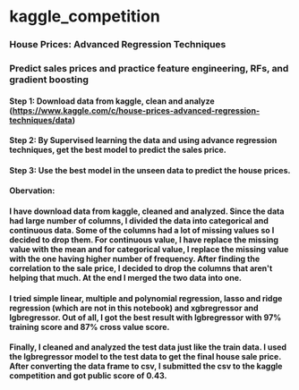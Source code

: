 # kaggle_competition
### House Prices: Advanced Regression Techniques
### Predict sales prices and practice feature engineering, RFs, and gradient boosting

#### Step 1: Download data from kaggle, clean and analyze (https://www.kaggle.com/c/house-prices-advanced-regression-techniques/data)
#### Step 2: By Supervised learning the data and using advance regression techniques, get the best model to predict the sales price.
#### Step 3: Use the best model in the unseen data to predict the house prices.

#### Obervation:
#### I have download data from kaggle, cleaned and analyzed. Since the data had large number of columns, I divided the data into categorical and continuous data. Some of the columns had a lot of missing values so I decided to drop them. For continuous value, I have replace the missing value with the mean and for categorical value, I replace the missing value with the one having higher number of frequency. After finding the correlation to the sale price, I decided to drop the columns that aren't helping that much. At the end I merged the two data into one.

#### I tried simple linear, multiple and polynomial regression, lasso and ridge regression (which are not in this notebook) and xgbregressor and lgbregressor. Out of all, I got the best result with lgbregressor with 97% training score and 87% cross value score.  

#### Finally, I cleaned and analyzed the test data just like the train data. I used the lgbregressor model to the test data to get the final house sale price. After converting the data frame to csv, I submitted the csv to the kaggle competition and got public score of 0.43.



